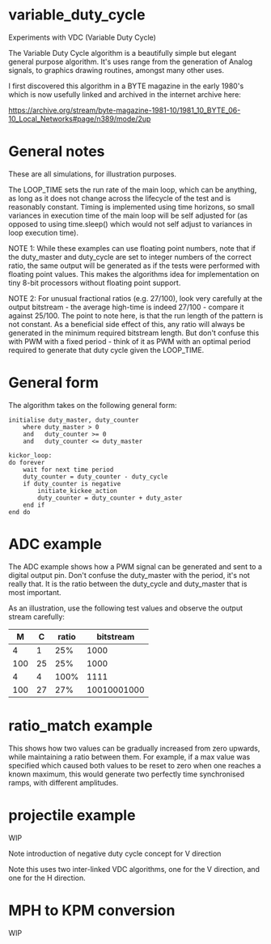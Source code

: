 # variable_duty_cycle

Experiments with VDC (Variable Duty Cycle)

The Variable Duty Cycle algorithm is a beautifully simple but elegant
general purpose algorithm. It's uses range from the generation of
Analog signals, to graphics drawing routines, amongst many other uses.

I first discovered this algorithm in a BYTE magazine in the early 1980's
which is now usefully linked and archived in the internet archive here:

https://archive.org/stream/byte-magazine-1981-10/1981_10_BYTE_06-10_Local_Networks#page/n389/mode/2up


# General notes

These are all simulations, for illustration purposes.

The LOOP_TIME sets the run rate of the main loop, which can be anything, as long as it
does not change across the lifecycle of the test and is reasonably constant. Timing
is implemented using time horizons, so small variances in execution time of the main loop
will be self adjusted for (as opposed to using time.sleep() which would not self adjust
to variances in loop execution time).

NOTE 1: While these examples can use floating point numbers, note that if the duty_master and
duty_cycle are set to integer numbers of the correct ratio, the same output will be
generated as if the tests were performed with floating point values. This makes the
algorithms idea for implementation on tiny 8-bit processors without floating point
support.

NOTE 2: For unusual fractional ratios (e.g. 27/100), look very carefully at the
output bitstream - the average high-time is indeed 27/100 - compare it
against 25/100. The point to note here, is that the run length of the pattern
is not constant. As a beneficial side effect of this, any ratio will always
be generated in the minimum required bitstream length. But don't confuse
this with PWM with a fixed period - think of it as PWM with an optimal
period required to generate that duty cycle given the LOOP_TIME.


# General form

The algorithm takes on the following general form:

```
initialise duty_master, duty_counter
    where duty_master > 0
    and   duty_counter >= 0
    and   duty_counter <= duty_master

kickor_loop:
do forever
    wait for next time period
    duty_counter = duty_counter - duty_cycle
    if duty_counter is negative
        initiate_kickee_action
        duty_counter = duty_counter + duty_aster
    end if
end do
```


# ADC example

The ADC example shows how a PWM signal can be generated and sent to a digital output pin.
Don't confuse the duty_master with the period, it's not really that. It is the ratio
between the duty_cycle and duty_master that is most important.

As an illustration, use the following test values and observe the output stream carefully:

|M    |C      |ratio | bitstream
|---  |---    |---   |---
|4    |1      |25%   | 1000
|100  |25     |25%   | 1000
|4    |4      |100%  | 1111
|100  |27     |27%   | 10010001000


# ratio_match example

This shows how two values can be gradually increased from zero upwards, while
maintaining a ratio between them. For example, if a max value was specified which
caused both values to be reset to zero when one reaches a known maximum, this would
generate two perfectly time synchronised ramps, with different amplitudes.


# projectile example

WIP

Note introduction of negative duty cycle concept for V direction

Note this uses two inter-linked VDC algorithms, one for the V direction, and one
for the H direction.


# MPH to KPM conversion

WIP




